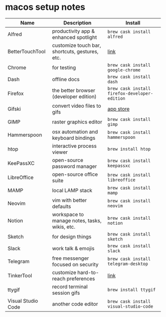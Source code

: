 # macos setup notes

| Name               | Description                                    | Install                                             |
| ------------------ | ---------------------------------------------- | --------------------------------------------------- |
| Alfred             | productivity app & enhanced spotlight          | `brew cask install alfred`                          |
| BetterTouchTool    | customize touch bar, shortcuts, gestures, etc. | [link](https://folivora.ai/)                        |
| Chrome             | for testing                                    | `brew cask install google-chrome`                   |
| Dash               | offline docs                                   | `brew cask install dash`                            |
| Firefox            | the better browser (developer edition)         | `brew cask install firefox-developer-edition`       |
| Gifski             | convert video files to gifs                    | [app store](https://github.com/sindresorhus/Gifski) |
| GIMP               | raster graphics editor                         | `brew cask install gimp`                            |
| Hammerspoon        | osx automation and keyboard bindings           | `brew cask install hammerspoon`                     |
| htop               | interactive process viewer                     | `brew install htop`                                 |
| KeePassXC          | open-source password manager                   | `brew cask install keepassxc`                       |
| LibreOffice        | open-source office suite                       | `brew cask install libreoffice`                     |
| MAMP               | local LAMP stack                               | `brew cask install mamp`                            |
| Neovim             | vim with better defaults                       | `brew cask install neovim`                          |
| Notion             | workspace to manage notes, tasks, wikis, etc.  | `brew cask install notion`                          |
| Sketch             | for design things                              | `brew cask install sketch`                          |
| Slack              | work talk & emojis                             | `brew cask install slack`                           |
| Telegram           | free messenger focused on security             | `brew cask install telegram-desktop`                |
| TinkerTool         | customize hard-to-reach preferences            | [link](https://www.bresink.com/osx/TinkerTool.html) |
| ttygif             | record terminal session gifs                   | `brew install ttygif`                               |
| Visual Studio Code | another code editor                            | `brew cask install visual-studio-code`              |
